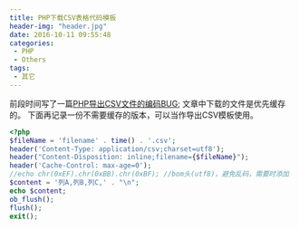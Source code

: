 ```yaml
---
title: PHP下载CSV表格代码模板
header-img: "header.jpg"
date: 2016-10-11 09:55:48
categories:
 - PHP
 - Others
tags:
 - 其它
---
```


前段时间写了一篇[PHP导出CSV文件的编码BUG](/2016/08/04/PHP%E5%AF%BC%E5%87%BACSV%E6%96%87%E4%BB%B6%E7%9A%84%E7%BC%96%E7%A0%81BUG/);
文章中下载的文件是优先缓存的。
下面再记录一份不需要缓存的版本，可以当作导出CSV模板使用。
```php
<?php
$fileName = 'filename' . time() . '.csv';
header('Content-Type: application/csv;charset=utf8');
header("Content-Disposition: inline;filename={$fileName}");
header('Cache-Control: max-age=0');
//echo chr(0xEF).chr(0xBB).chr(0xBF); //bom头(utf8)，避免乱码，需要时添加
$content = '列A,列B,列C,' . "\n";
echo $content;
ob_flush();
flush();
exit();
```
